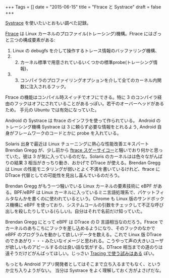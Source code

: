 +++
Tags = []
date = "2015-06-15"
title = "Ftrace と Systrace"
draft = false
+++

[Systrace](http://developer.android.com/tools/help/systrace.html) を使いたいとおもい調べた記録。

[Ftrace](https://www.kernel.org/doc/Documentation/trace/ftrace.txt) は Linux カーネルのプロファイル(トレーシング)機構。Ftrace にはざっと三つの構成要素がある:
1. Linux の debugfs を介して操作するトレース情報のバッファリング機構、
2. 2. カーネル標準で用意されているいくつかの標準probe(トレーシング情報)、
3. 3. コンパイラのプロファイリングオプションを介して全てのカーネル内関数に注入されるフック。

Ftrace の機能はコンパイル時スイッチでオフにできる。特に 3 のコンパイラ経由のフックはオフにされていることがあるっぽい。若干のオーバーヘッドがあるため。
手元の Ubuntu では有効になっていた。

Android の Systrace は ftrace のインフラを使って作られている。
Android のトレーシング機構 Systrace は 3 に頼らず必要な情報をとれるよう, Android 自身がフレームワークのコードとかに probe を入れている。

Solaris 出身で最近は Linux チューニングに熱心な性能改善エキスパート Brendan Gregg が、少し前から [ftrace スゲーサイコー](https://lwn.net/Articles/608497/)と騒いでおり何かと思っていた。彼は 3 が気に入っているのだな。Solaris のカーネルはは色々ながんばりの結果 3 相当がきっちり動き、おかげで DTrace が使える。Brendan Gregg は Linux の性能モニタリングが弱いとよく不満を書いているけれど、ftrace に DTrace 代替としての可能性を見出し喜んでいるのだろう。

Brendan Gregg がもう一つ騒いでいる Linux カーネルの要素技術に eBPF がある。BPF/eBPF は Linux カーネルに入っているミニ言語処理系で、パケットフィルタなんかを書くのに使われているという。Chrome も Linux 版のサンドボックス機構に eBPF を使っており、システムコールの引数をチェックして不正な呼び出しを殺したりしている(らしい)。自分はそれで名前だけ知っていた。

Brendan Gregg にとって eBPF は DTrace の D 言語相当なのだろう。Ftrace でカーネルのあちこちにフックを差し込めるようになり、そのフックのなかで eBPF のプログラムを動かして欲しいデータを数える。これで Linux 版 DTrace のできあがり・・・みたいなイメージと思われる。こうやって声の大きいユーザが欲しいものアピールするのは良い話な気がする。DTrace 相当までの道のりは遠そうだけどがんばってほしい。じっさい [Tracing で使う試みはある](https://lwn.net/Articles/599755/) ぽい。

もっとも Android アプリ開発者としてはそこまで立ち入るまでもなく、というか立ち入りようがない。
当分は Systrace をよく理解しておく方がよさげだな。
